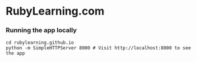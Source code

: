 # RubyLearning.com


### Running the app locally

```
cd rubylearning.github.io
python -m SimpleHTTPServer 8000 # Visit http://localhost:8000 to see the app
```
